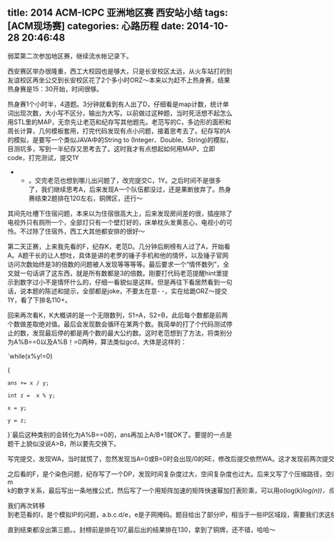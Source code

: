 title: 2014 ACM-ICPC 亚洲地区赛 西安站小结
tags: [ACM现场赛]
categories: 心路历程
date: 2014-10-28 20:46:48
---

<span style="white-space:pre"></span>弱菜第二次参加地区赛，继续流水帐记录下。

<span style="white-space:pre"></span>西安赛区举办很隆重，西工大校园也是够大，只是长安校区太远，从火车站打的到友谊校区再坐公交到长安校区花了2个多小时ORZ～本来以为赶不上热身赛，结果热身赛是15：30开始，时间很够。

<span style="white-space:pre"></span>热身赛1个小时半，4道题。3分钟就看到有人出了D，仔细看是map计数，统计单词出现次数，大小写不区分，输出为大写。以前做过这种题，当时死活想不起怎么用STL里的MAP，无奈先让老范和纪存写其他题先。老范写的C，多边形的面积和周长计算，几何模板套用，打完代码发现有点小问题，接着思考去了。纪存写的A的模拟，是要写一个类&#20284;JAVA中的String to (Integer、Double、String)的模拟，目测坑多，写到一半纪存又思考去了。这时我才有点想起如何用MAP，立即code，打完测试，提交1Y

 - - 。交完老范也想到哪儿出问题了，改完提交C，1Y。之后时间不是很多了，我们继续思考A，后来发现A一个队伍都没过，还是果断放弃了。热身赛结束2题排在120左右，铜牌区，还行～

<!--more-->

<span style="white-space:pre"></span>其间先吐槽下住宿问题，本来以为住宿很高大上，后来发现房间差的很，插座除了电视外只有厕所一个，全部灯只有一个壁灯好的，床单枕头发黄恶心，电视小的可怜。不过除了住宿外，西工大其他都安排的很好～

<span style="white-space:pre"></span>第二天正赛，上来我先看的F，纪存K，老范D。几分钟后刷榜有人过了A，开始看A。A题干长的让人想吐，具体是讲的老罗的锤子手机和他的情怀，以及锤子官网访问次数始终是3的倍数的问题被人发现等等等等。最后要求一个“情怀数列”，全文就一句话讲了这东西，就是所有数都是3的倍数。刚要打代码老范提醒hint里提示到数字过小不是情怀什么的，仔细一看貌&#20284;是这样。但是再往下看居然看到一句话，说本题的陈述和提示，全部都是joke，不要太在意- -，实在给跪ORZ～提交1Y，看了下排名110+。

<span style="white-space:pre"></span>回来再次看K，K大概讲的是一个无限数列，S1=A，S2=B，此后每个数都是前两个数做差取绝对&#20540;。最后会发现数会循环在某两个数。我简单的打了个代码测试停止的数，发现最后停的都是两个数的最大公约数。这时老范想到了方法，将类别分为A%B==0以及A%B！=0两种，算法类&#20284;gcd，大体是这样的：

<span style="white-space:pre"></span>

`while(x%y!=0)

{

    ans += x / y;

    int z =  x % y;

    x = y;

    y = z;

}`<span style="white-space:pre"></span>最后这种类别的会转化为A%B==0的，ans再加上A/B+1就OK了。要提的一点是题干上貌&#20284;没说A>B，所以要先交换下。

<span style="white-space:pre"><span style="white-space:pre"></span>写完提交，发现WA，当时就慌了，忽然发现当A=0或B=0时会出现/0的RE，修改后提交依然WA。这才发现前两次提交交到A题上了ORZ，不过A题已经AC，不算次数，再次提交K的时候1Y，真是运气好。。查看一下排名60左右，很有希望。</span>

<span style="white-space:pre"><span style="white-space:pre"></span>之后看的F，是个染色问题，纪存写了一个DP，发现时间复杂度过大，空间复杂度也过大。后来又写了个压缩路径，空间复杂度能过，但是依然会TLE。之后我拿纪存的程序检验n m k的数字关系，最后写出一条地推公式，然后写了一个用矩阵加速的矩阵快速幂加打表阶乘，可以用o(log(k)*log(n))，但是空间复杂度是o(k*k)，最后他们一致认为会爆，就没实现了。</span>

<span style="white-space:pre"><span style="white-space:pre"></span>我们再次转移 到老范看的I，是个模拟IP的问题，a.b.c.d/e，e是子网掩码。题目给出了部分IP，相当于一些IP区域段，需要我们求这些区域段相对全网的补。我们始终无法搞定算法，最后没办法也放弃了。</span>

<span style="white-space:pre"><span style="white-space:pre"></span>直到结束都没出第三题。。封榜前是排在107,最后出的结果排在130，拿到了铜牌，还不错，哈哈～</span>